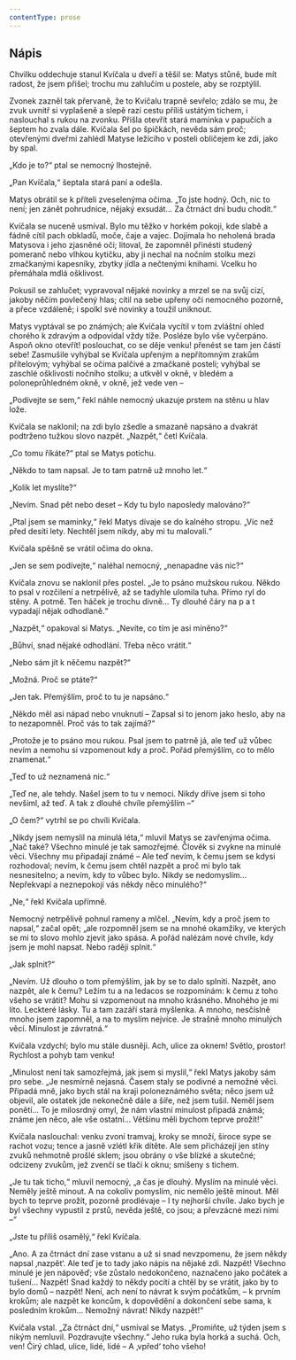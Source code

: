 ```yaml
---
contentType: prose
---
```


## Nápis

Chvilku oddechuje stanul Kvíčala u dveří a těšil se: Matys stůně, bude mít radost, že jsem přišel; trochu mu zahlučím u postele, aby se rozptýlil.

Zvonek zazněl tak přervaně, že to Kvíčalu trapně sevřelo; zdálo se mu, že zvuk uvnitř si vyplašeně a slepě razí cestu příliš ustátým tichem, i naslouchal s rukou na zvonku. Přišla otevřít stará maminka v papučích a šeptem ho zvala dále. Kvíčala šel po špičkách, nevěda sám proč; otevřenými dveřmi zahlédl Matyse ležícího v posteli obličejem ke zdi, jako by spal.

„Kdo je to?“ ptal se nemocný lhostejně.

„Pan Kvíčala,“ šeptala stará paní a odešla.

Matys obrátil se k příteli zveselenýma očima. „To jste hodný. Och, nic to není; jen zánět pohrudnice, nějaký exsudát… Za čtrnáct dní budu chodit.“

Kvíčala se nuceně usmíval. Bylo mu těžko v horkém pokoji, kde slabě a fádně cítil pach obkladů, moče, čaje a vajec. Dojímala ho neholená brada Matysova i jeho zjasněné oči; litoval, že zapomněl přinésti studený pomeranč nebo vlhkou kytičku, aby ji nechal na nočním stolku mezi zmačkanými kapesníky, zbytky jídla a nečtenými knihami. Vcelku ho přemáhala mdlá ošklivost.

Pokusil se zahlučet; vypravoval nějaké novinky a mrzel se na svůj cizí, jakoby něčím povlečený hlas; cítil na sebe upřeny oči nemocného pozorně, a přece vzdáleně; i spolkl své novinky a toužil uniknout.

Matys vyptával se po známých; ale Kvíčala vycítil v tom zvláštní ohled chorého k zdravým a odpovídal vždy tíže. Posléze bylo vše vyčerpáno. Aspoň okno otevřít! poslouchat, co se děje venku! přenést se tam jen částí sebe! Zasmušile vyhýbal se Kvíčala upřeným a nepřítomným zrakům přítelovým; vyhýbal se očima palčivé a zmačkané posteli; vyhýbal se zaschlé ošklivosti nočního stolku; a utkvěl v okně, v bledém a poloneprůhledném okně, v okně, jež vede ven –

„Podívejte se sem,“ řekl náhle nemocný ukazuje prstem na stěnu u hlav lože.

Kvíčala se naklonil; na zdi bylo zšedle a smazaně napsáno a dvakrát podtrženo tužkou slovo nazpět. „Nazpět,“ četl Kvíčala.

„Co tomu říkáte?“ ptal se Matys potichu.

„Někdo to tam napsal. Je to tam patrně už mnoho let.“

„Kolik let myslíte?“

„Nevím. Snad pět nebo deset – Kdy tu bylo naposledy malováno?“

„Ptal jsem se maminky,“ řekl Matys dívaje se do kalného stropu. „Víc než před desíti lety. Nechtěl jsem nikdy, aby mi tu malovali.“

Kvíčala spěšně se vrátil očima do okna.

„Jen se sem podívejte,“ naléhal nemocný, „nenapadne vás nic?“

Kvíčala znovu se naklonil přes postel. „Je to psáno mužskou rukou. Někdo to psal v rozčilení a netrpělivě, až se tadyhle ulomila tuha. Přímo ryl do stěny. A potmě. Ten háček je trochu divně… Ty dlouhé čáry na p a t vypadají nějak odhodlaně.“

„Nazpět,“ opakoval si Matys. „Nevíte, co tím je asi míněno?“

„Bůhví, snad nějaké odhodlání. Třeba něco vrátit.“

„Nebo sám jít k něčemu nazpět?“

„Možná. Proč se ptáte?“

„Jen tak. Přemýšlím, proč to tu je napsáno.“

„Někdo měl asi nápad nebo vnuknutí – Zapsal si to jenom jako heslo, aby na to nezapomněl. Proč vás to tak zajímá?“

„Protože je to psáno mou rukou. Psal jsem to patrně já, ale teď už vůbec nevím a nemohu si vzpomenout kdy a proč. Pořád přemýšlím, co to mělo znamenat.“

„Teď to už neznamená nic.“

„Teď ne, ale tehdy. Našel jsem to tu v nemoci. Nikdy dříve jsem si toho nevšiml, až teď. A tak z dlouhé chvíle přemýšlím –“

„O čem?“ vytrhl se po chvíli Kvíčala.

„Nikdy jsem nemyslil na minulá léta,“ mluvil Matys se zavřenýma očima. „Nač také? Všechno minulé je tak samozřejmé. Člověk si zvykne na minulé věci. Všechny mu připadají známé – Ale teď nevím, k čemu jsem se kdysi rozhodoval; nevím, k čemu jsem chtěl nazpět a proč mi bylo tak nesnesitelno; a nevím, kdy to vůbec bylo. Nikdy se nedomyslím… Nepřekvapí a neznepokojí vás někdy něco minulého?“

„Ne,“ řekl Kvíčala upřímně.

Nemocný netrpělivě pohnul rameny a mlčel. „Nevím, kdy a proč jsem to napsal,“ začal opět; „ale rozpomněl jsem se na mnohé okamžiky, ve kterých se mi to slovo mohlo zjevit jako spása. A pořád nalézám nové chvíle, kdy jsem je mohl napsat. Nebo raději splnit.“

„Jak splnit?“

„Nevím. Už dlouho o tom přemýšlím, jak by se to dalo splniti. Nazpět, ano nazpět, ale k čemu? Ležím tu a na ledacos se rozpomínám: k čemu z toho všeho se vrátit? Mohu si vzpomenout na mnoho krásného. Mnohého je mi líto. Leckteré lásky. Tu a tam zazáří stará myšlenka. A mnoho, nesčíslně mnoho jsem zapomněl, a na to myslím nejvíce. Je strašně mnoho minulých věcí. Minulost je závratná.“

Kvíčala vzdychl; bylo mu stále dusněji. Ach, ulice za oknem! Světlo, prostor! Rychlost a pohyb tam venku!

„Minulost není tak samozřejmá, jak jsem si myslil,“ řekl Matys jakoby sám pro sebe. „Je nesmírně nejasná. Časem staly se podivné a nemožné věci. Připadá mně, jako bych stál na kraji poloneznámého světa; něco jsem už objevil, ale ostatek jde nekonečně dále a šíře, než jsem tušil. Neměl jsem ponětí… To je milosrdný omyl, že nám vlastní minulost připadá známá; známe jen něco, ale vše ostatní… Většinu měli bychom teprve prožít!“

Kvíčala naslouchal: venku zvoní tramvaj, kroky se množí, široce sype se rachot vozu; tence a jasně vzlétl křik dítěte. Ale sem přicházejí jen stíny zvuků nehmotně prošlé sklem; jsou obrány o vše blízké a skutečné; odcizeny zvukům, jež zvenčí se tlačí k oknu; smíšeny s tichem.

„Je tu tak ticho,“ mluvil nemocný, „a čas je dlouhý. Myslím na minulé věci. Neměly ještě minout. A na cokoliv pomyslím, nic nemělo ještě minout. Měl bych to teprve prožít, pozorně prodlévaje – I ty nejhorší chvíle. Jako bych je byl všechny vypustil z prstů, nevěda ještě, co jsou; a převzácné mezi nimi –“

„Jste tu příliš osamělý,“ řekl Kvíčala.

„Ano. A za čtrnáct dní zase vstanu a už si snad nevzpomenu, že jsem někdy napsal ‚nazpět‘. Ale teď je to tady jako nápis na nějaké zdi. Nazpět! Všechno minulé je jen nápověď; vše zůstalo nedokončeno, naznačeno jako počátek a tušení… Nazpět! Snad každý to někdy pocítí a chtěl by se vrátit, jako by to bylo domů – nazpět! Není, ach není to návrat k svým počátkům, – k prvním krokům; ale nazpět ke koncům, k dopovědění a dokončení sebe sama, k posledním krokům… Nemožný návrat! Nikdy nazpět!“

Kvíčala vstal. „Za čtrnáct dní,“ usmíval se Matys. „Promiňte, už týden jsem s nikým nemluvil. Pozdravujte všechny.“ Jeho ruka byla horká a suchá. Och, ven! Čirý chlad, ulice, lidé, lidé – A ‚vpřed‘ toho všeho!
